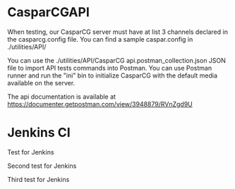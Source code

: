 # CasparCGAPI

When testing, our CasparCG server must have at list 3 channels declared in the casparcg.config file.
You can find a sample caspar.config in ./utilities/API/

You can use the ./utilities/API/CasparCG api.postman_collection.json JSON file to import API tests commands into Postman.
You can use Postman runner and run the "ini" bin to initialize CasparCG with the default media available on the server. 

The api documentation is available at https://documenter.getpostman.com/view/3948879/RVnZgd9U

# Jenkins CI

Test for Jenkins

Second test for Jenkins

Third test for Jenkins
